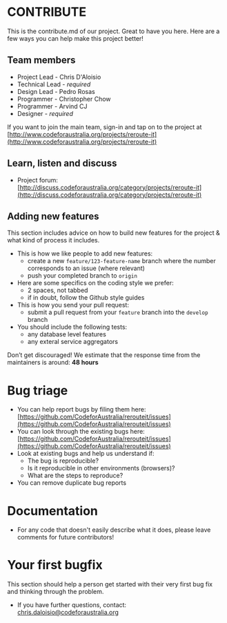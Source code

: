 # CONTRIBUTE

This is the contribute.md of our project. Great to have you here. Here are a few ways you can help make this project better!

## Team members

* Project Lead - Chris D'Aloisio
* Technical Lead - *required*
* Design Lead - Pedro Rosas
* Programmer - Christopher Chow
* Programmer - Arvind CJ
* Designer - *required*

If you want to join the main team, sign-in and tap on to the project at [http://www.codeforaustralia.org/projects/reroute-it](http://www.codeforaustralia.org/projects/reroute-it)

## Learn, listen and discuss

* Project forum: [http://discuss.codeforaustralia.org/category/projects/reroute-it](http://discuss.codeforaustralia.org/category/projects/reroute-it)

## Adding new features

This section includes advice on how to build new features for the project & what kind of process it includes.

* This is how we like people to add new features:
	- create a new `feature/123-feature-name` branch where the number corresponds to an issue (where relevant)
	- push your completed branch to `origin`
* Here are some specifics on the coding style we prefer:
	- 2 spaces, not tabbed
	- if in doubt, follow the Github style guides
* This is how you send your pull request:
	- submit a pull request from your `feature` branch into the `develop` branch
* You should include the following tests:
	- any database level features
	- any exteral service aggregators

Don’t get discouraged! We estimate that the response time from the
maintainers is around: **48 hours**

# Bug triage

* You can help report bugs by filing them here:
	[https://github.com/CodeforAustralia/rerouteit/issues](https://github.com/CodeforAustralia/rerouteit/issues)
* You can look through the existing bugs here:
	[https://github.com/CodeforAustralia/rerouteit/issues](https://github.com/CodeforAustralia/rerouteit/issues)
* Look at existing bugs and help us understand if:
	* The bug is reproducible?
	* Is it reproducible in other environments (browsers)?
	* What are the steps to reproduce?
* You can remove duplicate bug reports


# Documentation

* For any code that doesn't easily describe what it does, please leave comments for future contributors!

# Your first bugfix
This section should help a person get started with their very first bug fix and thinking through the problem.

* If you have further questions, contact: chris.daloisio@codeforaustralia.org
